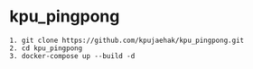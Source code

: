 # kpu_pingpong


    1. git clone https://github.com/kpujaehak/kpu_pingpong.git
    2. cd kpu_pingpong
    3. docker-compose up --build -d

